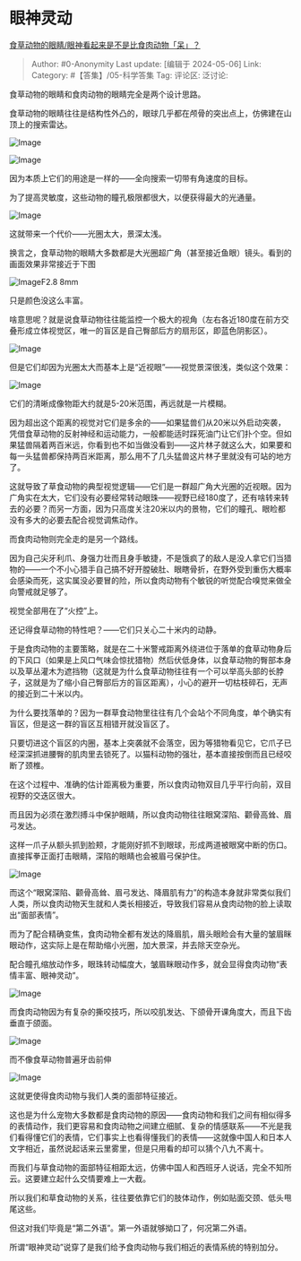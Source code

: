 # 眼神灵动
[食草动物的眼睛/眼神看起来是不是比食肉动物「呆」？](https://www.zhihu.com/question/288003004/answer/3488625751)

> Author: #0-Anonymity
> Last update: [编辑于 2024-05-06]
> Link:
> Category: #【答集】/05-科学答集 
> Tag: 
> 评论区:
> 泛讨论:

食草动物的眼睛和食肉动物的眼睛完全是两个设计思路。

食草动物的眼睛往往是结构性外凸的，眼球几乎都在颅骨的突出点上，仿佛建在山顶上的搜索雷达。

![Image](https://picx.zhimg.com/50/v2-d415184348088a58d56662242bcc276b_720w.jpg?source=2c26e567)

![Image](https://pica.zhimg.com/50/v2-196f7538d0a99fccebf505afee6364d8_720w.jpg?source=2c26e567)

因为本质上它们的用途是一样的——全向搜索一切带有角速度的目标。

为了提高灵敏度，这些动物的瞳孔极限都很大，以便获得最大的光通量。

![Image](https://pica.zhimg.com/50/v2-4f4b07b326be606df29d9e5e9d0db82d_720w.jpg?source=2c26e567)

这就带来一个代价——光圈太大，景深太浅。

换言之，食草动物的眼睛大多数都是大光圈超广角（甚至接近鱼眼）镜头。看到的画面效果非常接近于下图

![Image](https://picx.zhimg.com/50/v2-5998dede56bae6ea9ab3bab1bcdc35c7_720w.jpg?source=2c26e567)F2.8 8mm

只是颜色没这么丰富。

啥意思呢？就是说食草动物往往能监控一个极大的视角（左右各近180度在前方交叠形成立体视觉区，唯一的盲区是自己臀部后方的扇形区，即蓝色阴影区）。

![Image](https://pic1.zhimg.com/50/v2-fa857cfd7dc0cd9b0fac769f88cef7f7_720w.jpg?source=2c26e567)

但是它们却因为光圈太大而基本上是“近视眼”——视觉景深很浅，类似这个效果：

![Image](https://pica.zhimg.com/50/v2-b0a0c74bd8b0e798b5c7c8855f3ca7f8_720w.jpg?source=2c26e567)

它们的清晰成像物距大约就是5-20米范围，再远就是一片模糊。

因为超出这个距离的视觉对它们是多余的——如果猛兽们从20米以外启动突袭，凭借食草动物的反射神经和运动能力，一般都能适时踩死油门让它们扑个空。但如果猛兽隔着两百米远，你看到也不如当做没看到——这片林子就这么大，如果要和每一头猛兽都保持两百米距离，那么用不了几头猛兽这片林子里就没有可站的地方了。

这就导致了草食动物的典型视觉逻辑——它们是一群超广角大光圈的近视眼。因为广角实在太大，它们没有必要经常转动眼珠——视野已经180度了，还有啥转来转去的必要？而另一方面，因为只高度关注20米以内的景物，它们的瞳孔、眼睑都没有多大的必要去配合视觉调焦动作。

而食肉动物则完全走的是另一个路线。

因为自己尖牙利爪、身强力壮而且身手敏捷，不是饿疯了的敌人是没人拿它们当猎物的——一个不小心猎手自己搞不好开膛破肚、眼瞎骨折，在野外受到重伤大概率会感染而死，这实属没必要冒的险，所以食肉动物有个敏锐的听觉配合嗅觉来做全向警戒就足够了。

视觉全部用在了“火控”上。

还记得食草动物的特性吧？——它们只关心二十米内的动静。

于是食肉动物的主要策略，就是在二十米警戒距离外绕进位于落单的食草动物身后的下风口（如果是上风口气味会惊扰猎物）然后伏低身体，以食草动物的臀部本身以及草丛灌木为遮挡物（这就是为什么食草动物往往有一个可以举高头部的长脖子，这就是为了缩小自己臀部后方的盲区距离），小心的避开一切枯枝碎石，无声的接近到二十米以内。

为什么要找落单的？因为一群草食动物里往往有几个会站个不同角度，单个确实有盲区，但是这一群的盲区互相错开就没盲区了。

只要切进这个盲区的内圈，基本上突袭就不会落空，因为等猎物看见它，它爪子已经深深抓进腰臀的肌肉里去锁死了。以猫科动物的强壮，基本直接按倒而且已经咬断了颈椎。

在这个过程中、准确的估计距离极为重要，所以食肉动物双目几乎平行向前，双目视野的交迭区很大。

而且因为必须在激烈搏斗中保护眼睛，所以食肉动物往往眼窝深陷、颧骨高耸、眉弓发达。

这样一爪子从额头抓到脸颊，才能刚好抓不到眼球，形成两道被眼窝中断的伤口。直接挥拳正面打击眼睛，深陷的眼睛也会被眉弓保护住。

![Image](https://pic1.zhimg.com/50/v2-12092c8e2fe671b409a1e3f973b6cd04_720w.jpg?source=2c26e567)

而这个“眼窝深陷、颧骨高耸、眉弓发达、降眉肌有力”的构造本身就非常类似我们人类，所以食肉动物天生就和人类长相接近，导致我们容易从食肉动物的脸上读取出“面部表情”。

而为了配合精确变焦，食肉动物全都有发达的降眉肌，眉头眼睑会有大量的皱眉眯眼动作，这实际上是在帮助缩小光圈，加大景深，并去除天空杂光。

配合瞳孔缩放动作多，眼珠转动幅度大，皱眉眯眼动作多，就会显得食肉动物“表情丰富、眼神灵动”。

![Image](https://picx.zhimg.com/50/v2-7f048f79355ac122dbacd68334ae9a68_720w.jpg?source=2c26e567)

而食肉动物因为有复杂的撕咬技巧，所以咬肌发达、下颌骨开课角度大，而且下齿垂直于颌面。

![Image](https://picx.zhimg.com/50/v2-7edcd29dbafeac4f303540a0665590b0_720w.jpg?source=2c26e567)

而不像食草动物普遍牙齿前伸

![Image](https://pic1.zhimg.com/50/v2-2ec3c6933277575b7ca6c1603f92dddf_720w.jpg?source=2c26e567)

这就更使得食肉动物与我们人类的面部特征接近。

这也是为什么宠物大多数都是食肉动物的原因——食肉动物和我们之间有相似得多的表情动作，我们更容易和食肉动物之间建立细腻、复杂的情感联系——不光是我们看得懂它们的表情，它们事实上也看得懂我们的表情——这就像中国人和日本人文字相近，虽然说起话来云里雾里，但是只用看的却可以猜个八九不离十。

而我们与草食动物的面部特征相距太远，仿佛中国人和西班牙人说话，完全不知所云。这要建立起什么交情要难上一大截。

所以我们和草食动物的关系，往往要依靠它们的肢体动作，例如贴面交颈、低头甩尾这些。

但这对我们毕竟是“第二外语”。第一外语就够拗口了，何况第二外语。

所谓“眼神灵动”说穿了是我们给予食肉动物与我们相近的表情系统的特别加分。
